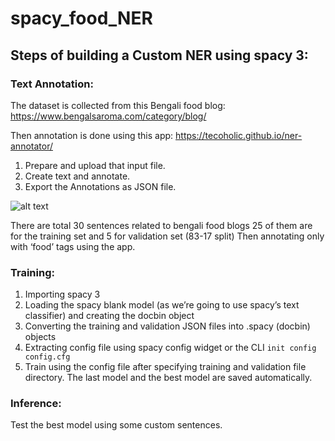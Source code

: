# spacy_food_NER

## Steps of building a Custom NER using spacy 3:

### Text Annotation:

The dataset is collected from this Bengali food blog:
https://www.bengalsaroma.com/category/blog/

Then annotation is done using this app:
https://tecoholic.github.io/ner-annotator/

1. Prepare and upload that input file.
2. Create text and annotate.
3. Export the Annotations as JSON file. 

![alt text](https://drive.google.com/file/d/1zuuKRcD6af8X9CU3DX28m7__WHP1CFTE/view?usp=sharing)

There are total 30 sentences related to bengali food blogs
25 of them are for the training set and 5 for validation set (83-17 split)
Then annotating only with ‘food’ tags using the app.

### Training:
1. Importing spacy 3
2. Loading the spacy blank model (as we’re going to use spacy’s text classifier) and creating the docbin object
3. Converting the training and validation JSON files into .spacy (docbin) objects
4. Extracting config file using spacy config widget or the CLI 
```init config config.cfg``` 
5. Train using the config file after specifying training and validation file directory.
The last model and the best model are saved automatically. 

### Inference:
Test the best model using some custom sentences.
